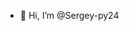 - 👋 Hi, I’m @Sergey-py24


<!---
Sergey-py24/Sergey-py24 is a ✨ special ✨ repository because its `README.md` (this file) appears on your GitHub profile.
You can click the Preview link to take a look at your changes.
--->
